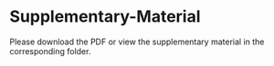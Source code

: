 # Supplementary-Material
Please download the PDF or view the supplementary material in the corresponding folder.



